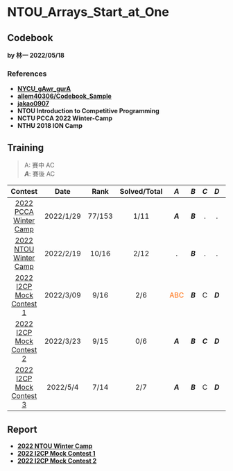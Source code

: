 # NTOU_Arrays_Start_at_One

## Codebook

**by 林一 2022/05/18**
### References
- [**NYCU_gAwr_gurA**](https://github.com/nella17/NYCU_gAwr_gurA)
- [**allem40306/Codebook_Sample**](https://github.com/allem40306/Codebook_Sample.git)
- [**jakao0907**](https://github.com/jakao0907/CompetitiveProgrammingCodebook)
- **NTOU Introduction to Competitive Programming**
- **NCTU PCCA 2022 Winter-Camp**
- **NTHU 2018 ION Camp**

## Training

> A:  賽中 AC <br>
> ***A***: 賽後 AC 

| Contest               | Date      | Rank   | Solved/Total | ***A*** | ***B*** | ***C*** | ***D*** | ***E*** | ***F*** | ***G*** | ***H*** | ***I*** | ***J*** | ***K*** | ***L*** |
| :----------------------------------------------------------: | :--------: | :--: | :----------: | :-----: | :-----: | :-----: | :-----: | :-----: | :-----: | :-----: | :-----: | :-----: | :-----: | :-----: | :-----: |
| [2022 PCCA Winter Camp](https://hackmd.io/@qwe854896/BkSMg4MAF) | 2022/1/29 | 77/153 |     1/11     | ***A*** | ***B*** |.|.| ***E*** | ***F*** |.|.|.|.| K |
| [2022 NTOU Winter Camp](https://codeforces.com/group/dnlUA4rsoS/contest/372253) | 2022/2/19 | 10/16 |     2/12     |.|***B***|.|.|.| F |.|***H***|***I***| J |.|.|
| [2022 I2CP Mock Contest 1](https://codeforces.com/group/dnlUA4rsoS/contest/372253) | 2022/3/09 | 9/16 |     2/6     | <font color=#FF6600>ABC</font> | ***B*** | C |***D***| ***E*** | ***F*** |
| [2022 I2CP Mock Contest 2](https://codeforces.com/group/dnlUA4rsoS/contest/374643) | 2022/3/23 | 9/15 |     0/6     | ***A*** | ***B*** | ***C*** |***D***| ***E*** | ***F*** |
| [2022 I2CP Mock Contest 3](https://codeforces.com/group/dnlUA4rsoS/contest/380617) | 2022/5/4 | 7/14 |     2/7     | ***A*** | ***B*** | C |***D***| E |***F***|***G***|

## Report

* [**2022 NTOU Winter Camp**](https://hackmd.io/@0c5ZiKjZR66nH91RjZcFfw/Hkm3zmYy5)
* [**2022 I2CP Mock Contest 1**](https://hackmd.io/@0c5ZiKjZR66nH91RjZcFfw/SyIEHB2Z9)
* [**2022 I2CP Mock Contest 2**](https://hackmd.io/@0c5ZiKjZR66nH91RjZcFfw/Hycqvljmc)
